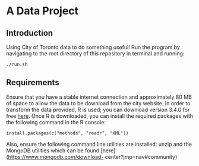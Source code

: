 # A Data Project

## Introduction
Using City of Toronto data to do something useful! Run the program by navigating
to the root directory of this repository in terminal and running:

```
./run.sh
```

## Requirements
Ensure that you have a stable internet connection and approximately 80 MB of
space to allow the data to be download from the city website. In order to
transform the data provided, R is used; you can download version 3.4.0
for free [here](https://www.r-project.org/). Once R is downloaded, you can
install the required packages with the following command in the R console:

```
install.packages(c("methods", "readr", "XML"))
```

Also, ensure the following command line utilities are installed: unzip and the
MongoDB utilities which can be found [here](https://www.mongodb.com/download-
center?jmp=nav#community)
